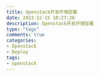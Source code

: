 ```yaml
---
title: Openstack开发环境部署
date: 2023-12-15 10:27:28
description: Openstack开发环境部署
type: "tags"
comments: true
categories:
- Openstack
- Deploy
tags:
- openstack
---
```

